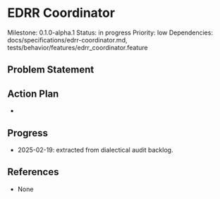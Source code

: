 # EDRR Coordinator
Milestone: 0.1.0-alpha.1
Status: in progress
Priority: low
Dependencies: docs/specifications/edrr-coordinator.md, tests/behavior/features/edrr_coordinator.feature

## Problem Statement
<description>


## Action Plan
- <tasks>

## Progress
- 2025-02-19: extracted from dialectical audit backlog.

## References
- None
